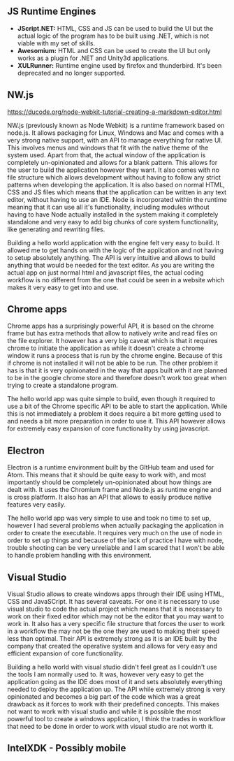 ## JS Runtime Engines

+ **JScript.NET:** HTML, CSS and JS can be used to build the UI but the actual logic of the program has to be built using .NET, which is not viable with my set of skills.
+ **Awesomium:** HTML and CSS can be used to create the UI but only works as a plugin for .NET and Unity3d applications.
+ **XULRunner:** Runtime engine used by firefox and thunderbird. It's been deprecated and no longer supported.

## NW.js

https://ducode.org/node-webkit-tutorial-creating-a-markdown-editor.html

NW.js (previously known as Node Webkit) is a runtime framework based on node.js. It allows packaging for Linux, Windows and Mac and comes with a very strong native support, with an API to manage everything for native UI. This involves menus and windows that fit with the native theme of the system used. Apart from that, the actual window of the application is completely un-opinionated and allows for a blank pattern. This allows for the user to build the application however they want. It also comes with no file structure which allows development without having to follow any strict patterns when developing the application. It is also based on normal HTML, CSS and JS files which means that the application can be written in any text editor, without having to use an IDE. Node is incorporated within the runtime meaning that it can use all it's functionality, including modules without having to have Node actually installed in the system making it completely standalone and very easy to add big chunks of core system functionality, like generating and rewriting files.

Building a hello world application with the engine felt very easy to build. It allowed me to get hands on with the logic of the application and not having to setup absolutely anything. The API is very intuitive and allows to build anything that would be needed for the text editor. As you are writing the actual app on just normal html and javascript files, the actual coding workflow is no different from the one that could be seen in a website which makes it very easy to get into and use.

## Chrome apps

Chrome apps has a surprisingly powerful API, it is based on the chrome frame but has extra methods that allow to natively write and read files on the file explorer. It however has a very big caveat which is that it requires chrome to initiate the application as while it doesn't create a chrome window it runs a process that is run by the chrome engine. Because of this if chrome is not installed it will not be able to be run. The other problem it has is that it is very opinionated in the way that apps built with it are planned to be in the google chrome store and therefore doesn't work too great when trying to create a standalone program.

The hello world app was quite simple to build, even though it required to use a bit of the Chrome specific API to be able to start the application. While this is not immediately a problem it does require a bit more getting used to and needs a bit more preparation in order to use it. This API however allows for extremely easy expansion of core functionality by using javascript.

## Electron

Electron is a runtime environment built by the GItHub team and used for Atom. This means that it should be quite easy to work with, and most importantly should be completely un-opinionated about how things are dealt with. It uses the Chromium frame and Node.js as runtime engine and is cross platform. It also has an API that allows to easily produce native features very easily.

The hello world app was very simple to use and took no time to set up, however I had several problems when actually packaging the application in order to create the executable. It requires very much on the use of node in order to set up things and because of the lack of practice I have with node, trouble shooting can be very unreliable and I am scared that I won't be able to handle problem handling with this environment.

## Visual Studio

Visual Studio allows to create windows apps through their IDE using HTML, CSS and JavaSCript. It has several caveats. For one it is necessary to use visual studio to code the actual project which means that it is necessary to work on their fixed editor which may not be the editor that you may want to work in. It also has a very specific file structure that forces the user to work in a workflow the may not  be the one they are used to making their speed less than optimal. Their API  is extremely strong as it is an IDE built by the company that created the operative system and allows for very easy and efficient expansion of core functionality.

Building a hello world with visual studio didn't feel great as I couldn't use the tools I am normally used to. It was, however very easy to get the application going as the IDE does most of it and sets absolutely everything needed to deploy the application up. The API while extremely strong is very opinionated and becomes a big part of the code which was a great drawback as it forces to work with their predefined concepts. This makes not want to work with visual studio and while it is possible the most powerful tool to create a windows application, I think the trades in workflow that need to be done in order to work with visual studio are not worth it.

## IntelXDK - Possibly mobile
